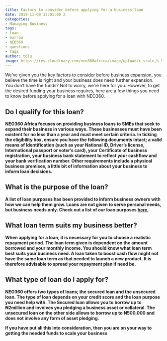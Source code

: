 ```yaml
---
title: Factors to consider before applying for a business loan
date: 2019-11-08 12:01:00 Z
categories:
- Managing Business
tags:
- loan
- borrow
- NEO360
- questions
- faqs
author: tolu
image: https://res.cloudinary.com/neo360africa/image/upload/c_scale,h_500/v1573215325/NEO360%20BLOG/small_business_loan_ejdhfd.jpg
---
```



We’ve given you the <a href="https://www.blog.neo360africa.com/key-factors-to-consider-before-business-expansion/" rel="nofollow" target="_blank">key factors to consider before business expansion</a>, you believe the time is right and your business does need further expansion. You don’t have the funds? Not to worry, we’re here for you. However, to get the desired funding your business requires, here are a few things you need to know before applying for a loan with NEO360.<b/>


## Do I qualify for this loan?
 
NEO360 Africa focuses on providing business loans to SMEs that seek to expand their business in various ways. These businesses must have been existent for no less than a year and must meet certain criteria. In ticking the eligibility box, ensure you have the following documents intact; a valid means of Identification (such as your National ID, Driver’s license, International passport or voter’s card), your Certificate of business registration, your business bank statement to reflect your cashflow and your bank verification number. Other requirements include a physical business premises, a little bit of information about your business to inform loan decisions. 


## What is the purpose of the loan?

A list of loan purposes has been provided to inform business owners with how we can help them grow. Loans are not given to serve personal needs, but business needs only. Check out a list of our loan purposes <a href="https://www.blog.neo360africa.com/loan-purposes-we-can-help-with/" rel="nofollow" target="_blank">here.</a>


## What loan term suits my business better?

When applying for a loan, it is necessary for you to choose a realistic repayment period.  The loan term given is dependent on the amount borrowed and your monthly income. You should know what loan term best suits your business need.  A loan taken to boost cash flow might not have the same loan term as that needed to launch a new product. It is therefore advisable to spread your repayment plan if need be.

## What type of loan do I apply for?

NEO360 offers two types of loans; the secured loan and the unsecured loan. The type of loan depends on your credit score and the loan purpose you need help with. The Secured loan allows you to borrow up to ₦2million and involves you pledging a business asset or collateral. The unsecured loan on the other side allows to borrow up to ₦500,000 and does not involve any form of asset pledging. 


If you have put all this into consideration, then you are on your way to getting the needed funds to scale your business 
 
